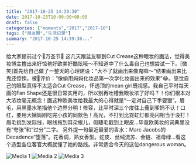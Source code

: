 ```yaml
---
title: "2017-10-25 14:39:30"
date: 2017-10-25T10:00:00+08:00
draft: false
categories: ["moments","2017","2017-10"]
tags: ["朋友圈","生活记录"]
summary: "2017-10-25 14:39:30..."
---
```


给大家提前过个🎃万圣节🎃
这几天跟盆友聊到Cut Crease这种眼妆的画法，觉得美妆博主撸出来好惊艳好欧美好酷炫哦～不知道中了什么毒自己也想尝试一下。[微笑]首先给自己做了一整天的心理建设：“大不了就画出来像鬼嘛～”结果画出来比鬼还惊悚。被🐨评价：“像偷用妈妈化妆品第一次学化妆画出来的效果”😂。感觉自己的眼型真得不太适合Cut Crease，怀透顶的mean girl既视感。我自己平时每天画的Fan Shape还是很日常实用的，所以别再吐槽我眼妆浓了好吗？！你们根本对大浓妆毫无概念！画这种欧美妆给我最大的心得就是“一定对自己下手要狠”。眉毛，用黑墨水笔描他个边界分明！修容，比平时深三个度往上叠到爹妈不认！口红，要用大姨妈刚吃完小孩的同款色！高光，不打到比霓虹灯都亮闪相当于没打！眉毛挑到发际线，眼线拖到耳朵根儿，假睫毛戳到上眼皮…毕竟欧美妆的词典里没有“夸张”和“过分”二字。
另外提一句最近最爱的香水：Marc Jacobs的Decadence“堕落”。花香调，熟女香型。蛇皮、丝绒流苏、金链、祖母绿…看这个造型各位客官大概就懂了她的路线。非常适合今天的这位dangerous woman。

![Media 1](/Moments/photos/2017-10-25/201710251439300.jpg)
![Media 2](/Moments/photos/2017-10-25/201710251439301.jpg)
![Media 3](/Moments/photos/2017-10-25/201710251439302.jpg)

